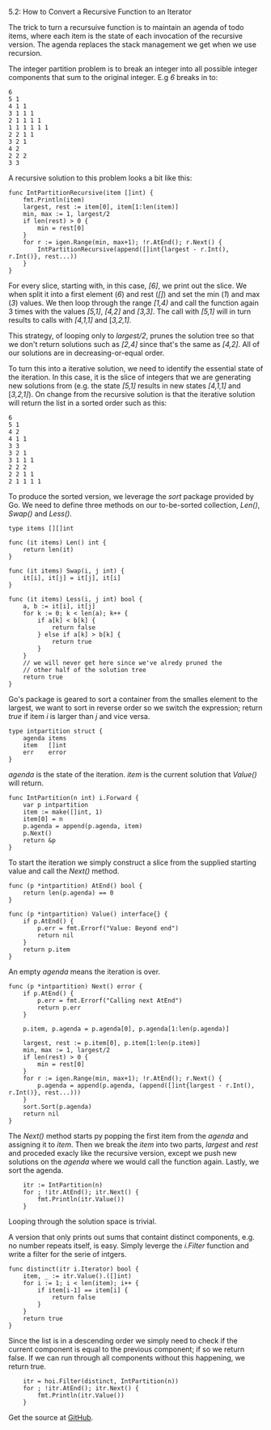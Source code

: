 5.2: How to Convert a Recursive Function to an Iterator

The trick to turn a recursuive function is to maintain an agenda of todo items, where each item is the state of each invocation of the recursive version. The agenda replaces the stack management we get when we use recursion. 

The integer partition problem is to break an integer into all possible integer components that sum to the original integer. E.g *6* breaks in to:

    6
    5 1
    4 1 1
    3 1 1 1
    2 1 1 1 1
    1 1 1 1 1 1
    2 2 1 1
    3 2 1
    4 2
    2 2 2
    3 3

A recursive solution to this problem looks a bit like this:

    func IntPartitionRecursive(item []int) {
        fmt.Println(item)
        largest, rest := item[0], item[1:len(item)]
        min, max := 1, largest/2
        if len(rest) > 0 {
            min = rest[0]
        }
        for r := igen.Range(min, max+1); !r.AtEnd(); r.Next() {
            IntPartitionRecursive(append([]int{largest - r.Int(), r.Int()}, rest...))
        }
    }

For every slice, starting with, in this case, *[6]*, we print out the slice. We when split it into a first element (*6*) and rest (*[]*) and set the min (*1*) and max (*3*) values. We then loop through the range *[1,4)* and call the function again 3 times with the values *[5,1]*, *[4,2]* and *[3,3]*. The call with *[5,1]* will in turn results to calls with *[4,1,1]* and [*3,2,1]*.

This strategy, of looping only to *largest/2*, prunes the solution tree so that we don't return solutions such as *[2,4]* since that's the same as *[4,2]*. All of our solutions are in decreasing-or-equal order.

To turn this into a iterative solution, we need to identify the essential state of the iteration. In this case, it is the slice of integers that we are generating new solutions from (e.g. the state *[5,1]* results in new states *[4,1,1]* and [*3,2,1]*). On change from the recursive solution is that the iterative solution will return the list in a sorted order such as this:

    6
    5 1
    4 2
    4 1 1
    3 3
    3 2 1
    3 1 1 1
    2 2 2
    2 2 1 1
    2 1 1 1 1

To produce the sorted version, we leverage the *sort* package provided by Go. We need to define three methods on our to-be-sorted collection, *Len()*, *Swap()* and *Less()*.

    type items [][]int
    
    func (it items) Len() int { 
        return len(it) 
    }
    
    func (it items) Swap(i, j int) {
        it[i], it[j] = it[j], it[i]
    }
    
    func (it items) Less(i, j int) bool {
        a, b := it[i], it[j]
        for k := 0; k < len(a); k++ {
            if a[k] < b[k] {
                return false
            } else if a[k] > b[k] {
                return true
            }
        }
        // we will never get here since we've alredy pruned the
        // other half of the solution tree
        return true
    }

Go's package is geared to sort a container from the smalles element to the largest, we want to sort in reverse order so we switch the expression; return *true* if item *i* is larger than *j* and vice versa.

    type intpartition struct {
        agenda items
        item   []int
        err    error
    }

*agenda* is the state of the iteration. *item* is the current solution that *Value()* will return.

    func IntPartition(n int) i.Forward {
        var p intpartition
        item := make([]int, 1)
        item[0] = n
        p.agenda = append(p.agenda, item)
        p.Next()
        return &p
    }

To start the iteration we simply construct a slice from the supplied starting value and call the *Next()* method.

    func (p *intpartition) AtEnd() bool {
        return len(p.agenda) == 0
    }
    
    func (p *intpartition) Value() interface{} {
        if p.AtEnd() {
            p.err = fmt.Errorf("Value: Beyond end")
            return nil
        }
        return p.item
    }

An empty *agenda* means the iteration is over.

    func (p *intpartition) Next() error {
        if p.AtEnd() {
            p.err = fmt.Errorf("Calling next AtEnd")
            return p.err
        }
    
        p.item, p.agenda = p.agenda[0], p.agenda[1:len(p.agenda)]
    
        largest, rest := p.item[0], p.item[1:len(p.item)]
        min, max := 1, largest/2
        if len(rest) > 0 {
            min = rest[0]
        }
        for r := igen.Range(min, max+1); !r.AtEnd(); r.Next() {
            p.agenda = append(p.agenda, (append([]int{largest - r.Int(), r.Int()}, rest...)))
        }
        sort.Sort(p.agenda)
        return nil
    }

The *Next()* method starts py popping the first item from the *agenda* and assigning it to *item*. Then we break the *item* into two parts, *largest* and *rest* and proceded exacly like the recursive version, except we push new solutions on the *agenda* where we would call the function again. Lastly, we sort the agenda.

        itr := IntPartition(n)
        for ; !itr.AtEnd(); itr.Next() {
            fmt.Println(itr.Value())
        }

Looping through the solution space is trivial.

A version that only prints out sums that containt distinct components, e.g. no number repeats itself, is easy. Simply leverge the *i.Filter* function and write a filter for the serie of intgers.

    func distinct(itr i.Iterator) bool {
        item, _ := itr.Value().([]int)
        for i := 1; i < len(item); i++ {
            if item[i-1] == item[i] {
                return false
            }
        }
        return true
    }

Since the list is in a descending order we simply need to check if the current component is equal to the previous component; if so we return false. If we can run through all components without this happening, we return true.

        itr = hoi.Filter(distinct, IntPartition(n))
        for ; !itr.AtEnd(); itr.Next() {
            fmt.Println(itr.Value())
        }

Get the source at [GitHub](https://github.com/mg/hog/blob/master/c5/int_partition.go).